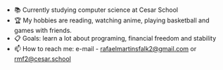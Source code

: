    
- 📚 Currently studying computer science at Cesar School 
- 🏆 My hobbies are reading, watching anime, playing basketball and games with friends.
- 📋 Goals: learn a lot about programing, financial freedom and stability
- 📫 How to reach me: e-mail - rafaelmartinsfalk2@gmail.com or rmf2@cesar.school

<!---
falkrafa/falkrafa is a ✨ special ✨ repository because its `README.md` (this file) appears on your GitHub profile.
You can click the Preview link to take a look at your changes.
--->
